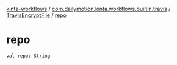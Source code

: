 [kinta-workflows](../../index.md) / [com.dailymotion.kinta.workflows.builtin.travis](../index.md) / [TravisEncryptFile](index.md) / [repo](./repo.md)

# repo

`val repo: `[`String`](https://kotlinlang.org/api/latest/jvm/stdlib/kotlin/-string/index.html)